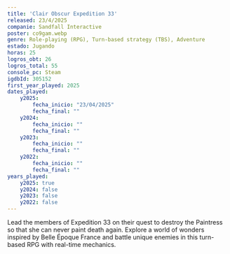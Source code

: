 ```yaml
---
title: 'Clair Obscur Expedition 33'
released: 23/4/2025
companie: Sandfall Interactive
poster: co9gam.webp
genre: Role-playing (RPG), Turn-based strategy (TBS), Adventure
estado: Jugando
horas: 25
logros_obt: 26
logros_total: 55
console_pc: Steam
igdbId: 305152
first_year_played: 2025
dates_played:
    y2025:
        fecha_inicio: "23/04/2025"
        fecha_final: ""
    y2024:
        fecha_inicio: ""
        fecha_final: ""
    y2023:
        fecha_inicio: ""
        fecha_final: ""
    y2022:
        fecha_inicio: ""
        fecha_final: ""
years_played:
    y2025: true
    y2024: false
    y2023: false
    y2022: false
---
```


Lead the members of Expedition 33 on their quest to destroy the Paintress so that she can never paint death again. Explore a world of wonders inspired by Belle Époque France and battle unique enemies in this turn-based RPG with real-time mechanics.